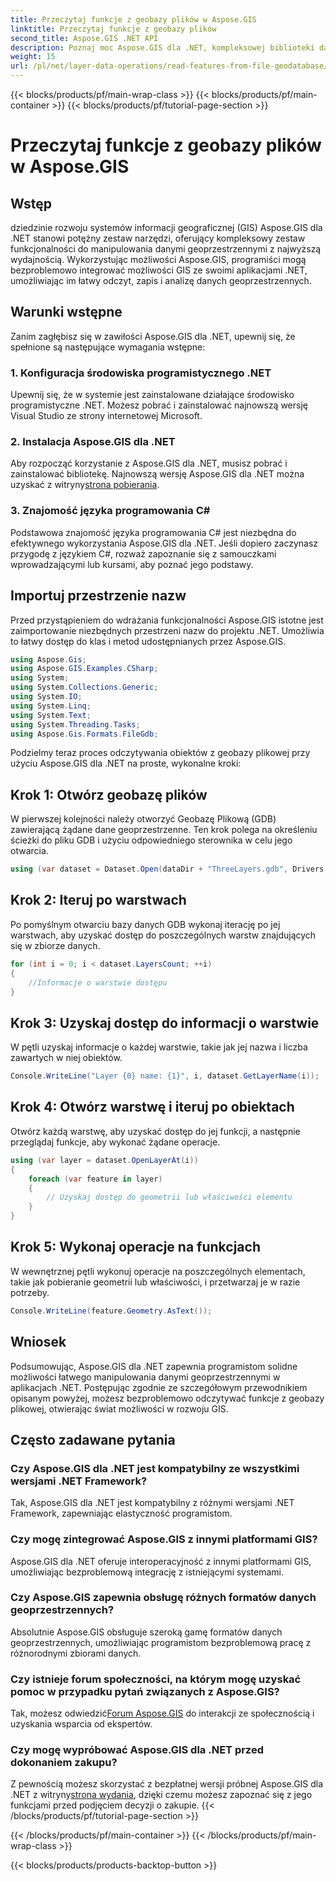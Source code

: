 ```yaml
---
title: Przeczytaj funkcje z geobazy plików w Aspose.GIS
linktitle: Przeczytaj funkcje z geobazy plików
second_title: Aspose.GIS .NET API
description: Poznaj moc Aspose.GIS dla .NET, kompleksowej biblioteki danych geoprzestrzennych w aplikacjach .NET. Bez wysiłku czytaj, zapisuj i analizuj dane geoprzestrzenne.
weight: 15
url: /pl/net/layer-data-operations/read-features-from-file-geodatabase/
---
```


{{< blocks/products/pf/main-wrap-class >}}
{{< blocks/products/pf/main-container >}}
{{< blocks/products/pf/tutorial-page-section >}}

# Przeczytaj funkcje z geobazy plików w Aspose.GIS

## Wstęp
dziedzinie rozwoju systemów informacji geograficznej (GIS) Aspose.GIS dla .NET stanowi potężny zestaw narzędzi, oferujący kompleksowy zestaw funkcjonalności do manipulowania danymi geoprzestrzennymi z najwyższą wydajnością. Wykorzystując możliwości Aspose.GIS, programiści mogą bezproblemowo integrować możliwości GIS ze swoimi aplikacjami .NET, umożliwiając im łatwy odczyt, zapis i analizę danych geoprzestrzennych.
## Warunki wstępne
Zanim zagłębisz się w zawiłości Aspose.GIS dla .NET, upewnij się, że spełnione są następujące wymagania wstępne:
### 1. Konfiguracja środowiska programistycznego .NET
Upewnij się, że w systemie jest zainstalowane działające środowisko programistyczne .NET. Możesz pobrać i zainstalować najnowszą wersję Visual Studio ze strony internetowej Microsoft.
### 2. Instalacja Aspose.GIS dla .NET
 Aby rozpocząć korzystanie z Aspose.GIS dla .NET, musisz pobrać i zainstalować bibliotekę. Najnowszą wersję Aspose.GIS dla .NET można uzyskać z witryny[strona pobierania](https://releases.aspose.com/gis/net/).
### 3. Znajomość języka programowania C#
Podstawowa znajomość języka programowania C# jest niezbędna do efektywnego wykorzystania Aspose.GIS dla .NET. Jeśli dopiero zaczynasz przygodę z językiem C#, rozważ zapoznanie się z samouczkami wprowadzającymi lub kursami, aby poznać jego podstawy.

## Importuj przestrzenie nazw
Przed przystąpieniem do wdrażania funkcjonalności Aspose.GIS istotne jest zaimportowanie niezbędnych przestrzeni nazw do projektu .NET. Umożliwia to łatwy dostęp do klas i metod udostępnianych przez Aspose.GIS.

```csharp
using Aspose.Gis;
using Aspose.GIS.Examples.CSharp;
using System;
using System.Collections.Generic;
using System.IO;
using System.Linq;
using System.Text;
using System.Threading.Tasks;
using Aspose.Gis.Formats.FileGdb;
```

Podzielmy teraz proces odczytywania obiektów z geobazy plikowej przy użyciu Aspose.GIS dla .NET na proste, wykonalne kroki:
## Krok 1: Otwórz geobazę plików
W pierwszej kolejności należy otworzyć Geobazę Plikową (GDB) zawierającą żądane dane geoprzestrzenne. Ten krok polega na określeniu ścieżki do pliku GDB i użyciu odpowiedniego sterownika w celu jego otwarcia.
```csharp
using (var dataset = Dataset.Open(dataDir + "ThreeLayers.gdb", Drivers.FileGdb))
```
## Krok 2: Iteruj po warstwach
Po pomyślnym otwarciu bazy danych GDB wykonaj iterację po jej warstwach, aby uzyskać dostęp do poszczególnych warstw znajdujących się w zbiorze danych.
```csharp
for (int i = 0; i < dataset.LayersCount; ++i)
{
    //Informacje o warstwie dostępu
}
```
## Krok 3: Uzyskaj dostęp do informacji o warstwie
W pętli uzyskaj informacje o każdej warstwie, takie jak jej nazwa i liczba zawartych w niej obiektów.
```csharp
Console.WriteLine("Layer {0} name: {1}", i, dataset.GetLayerName(i));
```
## Krok 4: Otwórz warstwę i iteruj po obiektach
Otwórz każdą warstwę, aby uzyskać dostęp do jej funkcji, a następnie przeglądaj funkcje, aby wykonać żądane operacje.
```csharp
using (var layer = dataset.OpenLayerAt(i))
{
    foreach (var feature in layer)
    {
        // Uzyskaj dostęp do geometrii lub właściwości elementu
    }
}
```
## Krok 5: Wykonaj operacje na funkcjach
W wewnętrznej pętli wykonuj operacje na poszczególnych elementach, takie jak pobieranie geometrii lub właściwości, i przetwarzaj je w razie potrzeby.
```csharp
Console.WriteLine(feature.Geometry.AsText());
```

## Wniosek
Podsumowując, Aspose.GIS dla .NET zapewnia programistom solidne możliwości łatwego manipulowania danymi geoprzestrzennymi w aplikacjach .NET. Postępując zgodnie ze szczegółowym przewodnikiem opisanym powyżej, możesz bezproblemowo odczytywać funkcje z geobazy plikowej, otwierając świat możliwości w rozwoju GIS.
## Często zadawane pytania
### Czy Aspose.GIS dla .NET jest kompatybilny ze wszystkimi wersjami .NET Framework?
Tak, Aspose.GIS dla .NET jest kompatybilny z różnymi wersjami .NET Framework, zapewniając elastyczność programistom.
### Czy mogę zintegrować Aspose.GIS z innymi platformami GIS?
Aspose.GIS dla .NET oferuje interoperacyjność z innymi platformami GIS, umożliwiając bezproblemową integrację z istniejącymi systemami.
### Czy Aspose.GIS zapewnia obsługę różnych formatów danych geoprzestrzennych?
Absolutnie Aspose.GIS obsługuje szeroką gamę formatów danych geoprzestrzennych, umożliwiając programistom bezproblemową pracę z różnorodnymi zbiorami danych.
### Czy istnieje forum społeczności, na którym mogę uzyskać pomoc w przypadku pytań związanych z Aspose.GIS?
 Tak, możesz odwiedzić[Forum Aspose.GIS](https://forum.aspose.com/c/gis/33) do interakcji ze społecznością i uzyskania wsparcia od ekspertów.
### Czy mogę wypróbować Aspose.GIS dla .NET przed dokonaniem zakupu?
 Z pewnością możesz skorzystać z bezpłatnej wersji próbnej Aspose.GIS dla .NET z witryny[strona wydania](https://releases.aspose.com/), dzięki czemu możesz zapoznać się z jego funkcjami przed podjęciem decyzji o zakupie.
{{< /blocks/products/pf/tutorial-page-section >}}

{{< /blocks/products/pf/main-container >}}
{{< /blocks/products/pf/main-wrap-class >}}

{{< blocks/products/products-backtop-button >}}
